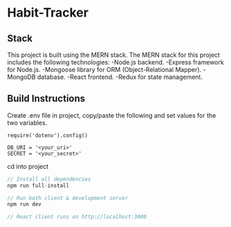 # Habit-Tracker
## Stack
This project is built using the MERN stack. The MERN stack for this project includes the following technologies:
-Node.js backend.
-Express framework for Node.js. 
-Mongoose library for ORM (Object-Relational Mapper).
-MongoDB database.
-React frontend.
-Redux for state management. 

## Build Instructions
Create .env file in project, copy/paste the following and set values for the two variables.

```
require('dotenv').config()  

DB_URI = '<your_uri>'  
SECRET = '<your_secret>'
```
cd into project
```javascript
// Install all dependencies
npm run full-install

// Run both client & development server
npm run dev

// React client runs on http://localhost:3000
